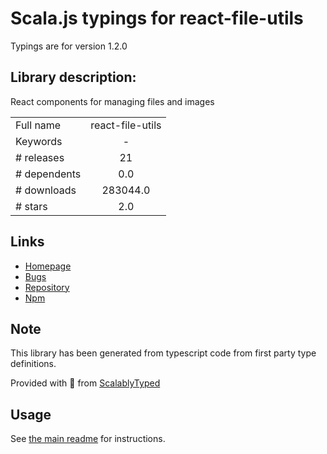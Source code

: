 
# Scala.js typings for react-file-utils

Typings are for version 1.2.0

## Library description:
React components for managing files and images

|                    |                 |
| ------------------ | :-------------: |
| Full name          | react-file-utils |
| Keywords           | - |
| # releases         | 21 |
| # dependents       | 0.0 |
| # downloads        | 283044.0 |
| # stars            | 2.0 |

## Links
- [Homepage](https://github.com/getstream/react-file-utils#readme)
- [Bugs](https://github.com/getstream/react-file-utils/issues)
- [Repository](https://github.com/getstream/react-file-utils)
- [Npm](https://www.npmjs.com/package/react-file-utils)
    


## Note
This library has been generated from typescript code from first party type definitions.

Provided with :purple_heart: from [ScalablyTyped](https://github.com/oyvindberg/ScalablyTyped)

## Usage
See [the main readme](../../readme.md) for instructions.


